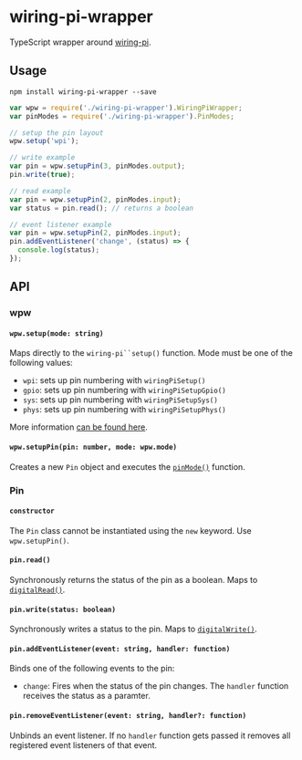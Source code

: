 # wiring-pi-wrapper

TypeScript wrapper around [wiring-pi](https://github.com/eugeneware/wiring-pi).

## Usage

`npm install wiring-pi-wrapper --save`

```javascript
var wpw = require('./wiring-pi-wrapper').WiringPiWrapper;
var pinModes = require('./wiring-pi-wrapper').PinModes;

// setup the pin layout
wpw.setup('wpi');

// write example
var pin = wpw.setupPin(3, pinModes.output);
pin.write(true);

// read example
var pin = wpw.setupPin(2, pinModes.input);
var status = pin.read(); // returns a boolean

// event listener example
var pin = wpw.setupPin(2, pinModes.input);
pin.addEventListener('change', (status) => {
  console.log(status);
});
```

## API

### wpw

#### `wpw.setup(mode: string)`

Maps directly to the `wiring-pi``setup()` function. Mode must be one of the following values:

- `wpi`: sets up pin numbering with `wiringPiSetup()`
- `gpio`: sets up pin numbering with `wiringPiSetupGpio()`
- `sys`: sets up pin numbering with `wiringPiSetupSys()`
- `phys`: sets up pin numbering with `wiringPiSetupPhys()`

More information [can be found here](https://github.com/eugeneware/wiring-pi/blob/master/DOCUMENTATION.md#setupmode).

#### `wpw.setupPin(pin: number, mode: wpw.mode)`

Creates a new `Pin` object and executes the [`pinMode()`](https://github.com/eugeneware/wiring-pi/blob/master/DOCUMENTATION.md#pinmodepin-mode) function.

### Pin

#### `constructor`

The `Pin` class cannot be instantiated using the `new` keyword. Use `wpw.setupPin()`.

#### `pin.read()`

Synchronously returns the status of the pin as a boolean. Maps to [`digitalRead()`](https://github.com/eugeneware/wiring-pi/blob/master/DOCUMENTATION.md#digitalreadpin).

#### `pin.write(status: boolean)`

Synchronously writes a status to the pin. Maps to [`digitalWrite()`](https://github.com/eugeneware/wiring-pi/blob/master/DOCUMENTATION.md#digitalwritepin-state).

#### `pin.addEventListener(event: string, handler: function)`

Binds one of the following events to the pin:

- `change`: Fires when the status of the pin changes. The `handler` function receives the status as a paramter.

#### `pin.removeEventListener(event: string, handler?: function)`

Unbinds an event listener. If no `handler` function gets passed it removes all registered event listeners of that event.
